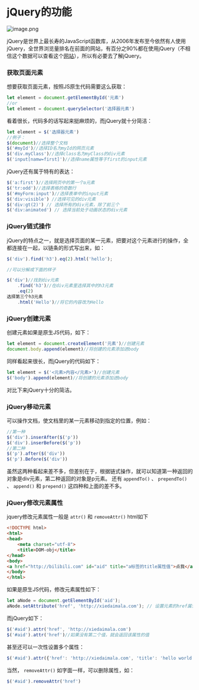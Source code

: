 
# jQuery的功能
![image.png](https://cdn.nlark.com/yuque/0/2020/png/530719/1603199889424-1e591b69-c755-4c4a-b779-646aef3a8b71.png#align=left&display=inline&height=89&margin=%5Bobject%20Object%5D&name=image.png&originHeight=135&originWidth=465&size=21880&status=done&style=none&width=306)

jQuery是世界上最长寿的JavaScript函数库，从2006年发布至今依然有人使用jQuery，全世界浏览量排名在前面的网站，有百分之90%都在使用jQuery（不相信这个数据可以查看这个[网站](https://trends.builtwith.com/javascript/jQuery)），所以有必要去了解jQuery。

### 获取页面元素

想要获取页面元素，按照JS原生代码需要这么获取：

```javascript
let element = document.getElementById('元素')
//or
let element = document.querySelector('选择器元素')
```

看着很长，代码多的话写起来挺麻烦的，而jQuery就十分简洁：

```javascript
let element = $('选择器元素')
//例子：
$(document)//选择整个文档
$('#myId')//选择ID名为myId的网页元素
$('div.myClass')//选择class名为myClass的div元素
$('input[namw=first]')//选择name属性等于first的input元素
```

jQuery还有属于特有的表达：

```javascript
$('a:first')//选择网页中的第一个a元素
$('tr:odd')//选择表格的奇数行
$('#myForm:input')//选择表单中的input元素
$('div:visible') //选择可见的div元素
$('div:gt(2)') // 选择所有的div元素，除了前三个
$('div:animated') // 选择当前处于动画状态的div元素
```

### jQuery链式操作

jQuery的特点之一，就是选择页面的某一元素，把要对这个元素进行的操作，全都连接在一起，以链条的形式写出来，如：

```javascript
$('div').find('h3').eq(2).html('hello');

//可以分解成下面的样子

$('div')//找到div元素
    .find('h3')//在div元素里选择其中的h3元素
    .eq(2)
选择第三个h3元素
    .html('Hello')//将它的内容改为Hello
```

### jQuery创建元素

创建元素如果是原生JS代码，如下：

```javascript
let element = document.createElement('元素')//创建元素
document.body.append(element)//将创建的元素添加进body
```

同样看起来很长，而jQuery的代码如下：

```javascript
let element = $('<元素>内容</元素>')//创建元素
$('body').append(element)//将创建的元素添加进body
```

对比下来jQuery十分的简洁。

### jQuery移动元素

可以操作文档，使文档里的某一元素移动到指定的位置，例如：

```javascript
//第一种
$('div').inserAfter($('p'))
$('div').inserBefore($('p'))
//第二种
$('p').after($('div'))
$('p').Before($('div'))
```

虽然这两种看起来差不多，但差别在于，根据链式操作，就可以知道第一种返回的对象是div元素，第二种返回的对象是p元素。 还有 `appendTo()` 、 `prependTo()` 、 `append()` 和 `prepend()`
这四种和上面的差不多。

### jQuery修改元素属性

jquery修改元素属性一般是 `attr()` 和 `removeAttr()`
html如下

```html
<!DOCTYPE html>
<html>
<head>
    <meta charset="utf-8">
    <title>DOM-obj</title>
</head>
<body>
<a href="http://bilibili.com" id="aid" title="a标签的title属性值">点我</a>
</body>
</html>
```

如果是原生JS代码，修改元素属性如下：

```javascript
let aNode = document.getElementById('aid');
aNode.setAttribute('href', 'http://xiedaimala.com'); // 设置元素的href属性
```

而jQuery如下：

```javascript
$('#aid').attr('href', 'http://xiedaimala.com')
$('#aid').attr('href')//如果没有第二个值，就会返回该属性的值
```

甚至还可以一次性设置多个属性：

```javascript
$('#aid').attr({'href': 'http://xiedaimala.com', 'title': 'hello world'})
```

当然， `removeAttr()` 如字面一样，可以删除属性，如：

```javascript
$('#aid').removeAttr('href')
```

